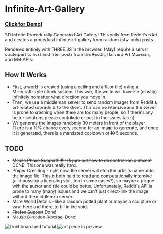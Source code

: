 # Infinite-Art-Gallery
### [Click for Demo!](https://infinite-art-gallery.brazil-0034.repl.co/)
3D Infinite Procedurally-Generated Art Gallery! This pulls from Reddit's r/Art and creates a procedural infinite art gallery from random (sfw-only) posts.

Rendered entirely with THREE.JS in the browser. (May) require a server couterpart to host and filter posts from the Reddit, Harvard Art Museum, and Met APIs.

## How It Works
- First, a world is created (using a ceiling and a floor tile) using a Minecraft-style chunk system. This way, the world will traverse (mostly) infinitely no matter what direction you move in.
- Then, we use a middleman server to send random images from Reddit's art-related subreddits to the client. This can be intensive and the server is prone to crashing when there are too many people, so if there's any better solutions please contribute or post in the issues tab :))
- We generate the images randomly 30 meters in front of the player. There is a 10% chance every second for an image to generate, and once it is generated, there is a mandated cooldown of ~~10~~ 5 seconds.

## TODO
- ~~Mobile Phone Support!!!!!!! (figure out how to do controls on a phone)~~ DONE! This one was really hard.
- Proper Crediting - right now, the server will etch the artist's name onto the image file. This is both hard to read and computationally intensive (and possibly a licensing violation in some cases?), so maybe a plaque with the author and title could be better. Unfortunately, Reddit's API is prone to many (many) issues and we can't just direct-link the image without the middleman server.
- More World Details - like a random potted plant or maybe a sculpture or vase here and there, to fill in the void.
- ~~Firefox Support~~ Done!
- ~~Mouse Direction Reversal~~ Done!

![front board and tutorial](https://user-images.githubusercontent.com/66288732/185100953-3f2e287d-b06c-4140-a500-f01a32982888.png)
![art piece in preview](https://user-images.githubusercontent.com/66288732/185100745-2bb8a35d-71ad-4fb5-b9b7-0c800acf6cda.png)

